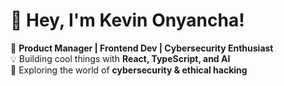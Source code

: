 # 👋 Hey, I'm Kevin Onyancha!  

🚀 **Product Manager | Frontend Dev | Cybersecurity Enthusiast**  
💡 Building cool things with **React, TypeScript, and AI**  
🔐 Exploring the world of **cybersecurity & ethical hacking**  
